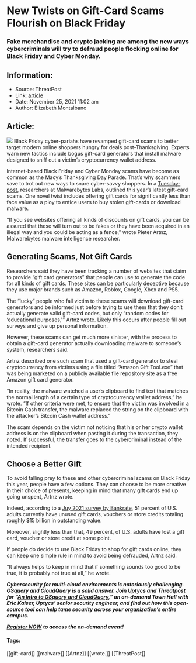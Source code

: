 # New Twists on Gift-Card Scams Flourish on Black Friday
### Fake merchandise and crypto jacking are among the new ways cybercriminals will try to defraud people flocking online for Black Friday and Cyber Monday. 

## Information:
+ Source: ThreatPost
+ Link: [article](https://kasperskycontenthub.com/threatpost-global/?p=176593)
+ Date: November 25, 2021  11:02 am
+ Author: Elizabeth Montalbano


## Article:
![](https://media.threatpost.com/wp-content/uploads/sites/103/2021/11/25110038/scam-alert.jpg)
Black Friday cyber-pariahs have revamped gift-card scams to better target modern online shoppers hungry for deals post-Thanksgiving. Experts warn new tactics include bogus gift-card generators that install malware designed to sniff out a victim’s cryptocurrency wallet address.


Internet-based Black Friday and Cyber Monday scams have become as common as the Macy’s Thanksgiving Day Parade. That’s why scammers save to trot out new ways to snare cyber-savvy shoppers. In a [Tuesday-post](https://blog.malwarebytes.com/please-dont-buy-this/2021/11/please-dont-buy-this-3-gift-card-scams-to-watch-out-for-this-black-friday/), researchers at Malwarebytes Labs, outlined this year’s latest gift-card scams. One novel twist includes offering gift cards for significantly less than face value as a ploy to entice users to buy stolen gift-cards or download malware.


“If you see websites offering all kinds of discounts on gift cards, you can be assured that these will turn out to be fakes or they have been acquired in an illegal way and you could be acting as a fence,” wrote Pieter Artnz, Malwarebytes malware intelligence researcher.


**Generating Scams, Not Gift Cards**
------------------------------------


Researchers said they have been tracking a number of websites that claim to provide “gift card generators” that people can use to generate the code for all kinds of gift cards. These sites can be particularly deceptive because they use major brands such as Amazon, Roblox, Google, Xbox and PS5.


The “lucky” people who fall victim to these scams will download gift-card generators and be informed just before trying to use them that they don’t actually generate valid gift-card codes, but only “random codes for ‘educational purposes,'” Artnz wrote. Likely this occurs after people fill out surveys and give up personal information.


However, these scams can get much more sinister, with the process to obtain a gift-card generator actually downloading malware to someone’s system, researchers said.


Artnz described one such scam that used a gift-card generator to steal cryptocurrency from victims using a file titled “Amazon Gift Tool.exe” that was being marketed on a publicly available file repository site as a free Amazon gift card generator.


“In reality, the malware watched a user’s clipboard to find text that matches the normal length of a certain type of cryptocurrency wallet address,” he wrote. “If other criteria were met, to ensure that the victim was involved in a Bitcoin Cash transfer, the malware replaced the string on the clipboard with the attacker’s Bitcoin Cash wallet address.”


The scam depends on the victim not noticing that his or her crypto wallet address is on the clipboard when pasting it during the transaction, they noted. If successful, the transfer goes to the cybercriminal instead of the intended recipient.


**Choose a Better Gift**
------------------------


To avoid falling prey to these and other cybercriminal scams on Black Friday this year, people have a few options. They can choose to be more creative in their choice of presents, keeping in mind that many gift cards end up going unspent, Artnz wrote.


Indeed, according to a [Juy 2021 survey by Bankrate](https://www.bankrate.com/pdfs/pr/20210726-gift-card-survey.pdf), 51 percent of U.S. adults currently have unused gift cards, vouchers or store credits totaling roughly $15 billion in outstanding value.


Moreover, slightly less than that, 49 percent, of U.S. adults have lost a gift card, voucher or store credit at some point.


If people do decide to use Black Friday to shop for gift cards online, they can keep one simple rule in mind to avoid being defrauded, Artnz said.


“It always helps to keep in mind that if something sounds too good to be true, it is probably not true at all,” he wrote.


***Cybersecurity for multi-cloud environments is notoriously challenging. OSquery and CloudQuery is a solid answer. Join Uptycs and Threatpost for “***[***An Intro to OSquery and CloudQuery***](https://bit.ly/3wf2vTP)***,” an on-demand Town Hall with Eric Kaiser, Uptycs’ senior security engineer, and find out how this open-source tool can help tame security across your organization’s entire campus.***


[***Register NOW***](https://bit.ly/3wf2vTP) ***to access the on-demand event!***




#### Tags:
[[gift-card]] [[malware]] [[Artnz]] [[wrote.]] [[ThreatPost]]

